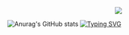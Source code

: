 <p align="center">
<img src="https://capsule-render.vercel.app/api?type=waving&color=timeGradient&height=250&&section=header&text={Hi,Researcher!}&fontSize=90&fontAlign=50&fontAlignY=40&animation=twinkling" />
</p>

![Anurag's GitHub stats](https://github-readme-stats.vercel.app/api?username=ylwhxht&show_icons=true&theme=onedark)
<a href="https://git.io/typing-svg"><img src="https://readme-typing-svg.demolab.com?font=Fira+Code&size=60&pause=500&color=1BE3FF&background=1B71FF00&random=true&width=1400&height=300&lines=Welcome+to+Huangxun's+GitHub+Homepage" alt="Typing SVG" /></a>
